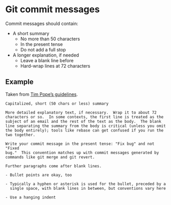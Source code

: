 # Git commit messages

Commit messages should contain:

* A short summary
  * No more than 50 characters
  * In the present tense
  * Do not add a full stop
* A longer explanation, if needed
  * Leave a blank line before
  * Hard-wrap lines at 72 characters

## Example

Taken from [Tim Pope’s guidelines](http://tbaggery.com/2008/04/19/a-note-about-git-commit-messages.html).

    Capitalized, short (50 chars or less) summary

    More detailed explanatory text, if necessary.  Wrap it to about 72
    characters or so.  In some contexts, the first line is treated as the
    subject of an email and the rest of the text as the body.  The blank
    line separating the summary from the body is critical (unless you omit
    the body entirely); tools like rebase can get confused if you run the
    two together.

    Write your commit message in the present tense: "Fix bug" and not "Fixed
    bug."  This convention matches up with commit messages generated by
    commands like git merge and git revert.

    Further paragraphs come after blank lines.

    - Bullet points are okay, too

    - Typically a hyphen or asterisk is used for the bullet, preceded by a
      single space, with blank lines in between, but conventions vary here

    - Use a hanging indent
